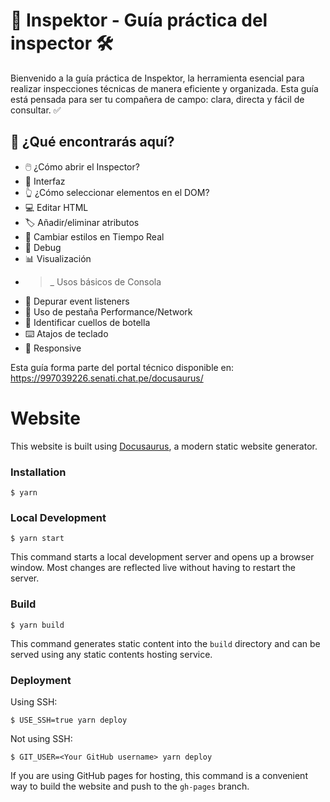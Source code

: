 # 🐄 Inspektor - Guía práctica del inspector 🛠️

Bienvenido a la guía práctica de Inspektor, la herramienta esencial para realizar inspecciones técnicas de manera eficiente y organizada. Esta guía está pensada para ser tu compañera de campo: clara, directa y fácil de consultar. ✅

## 📘 ¿Qué encontrarás aquí?

- 🖱️ ¿Cómo abrir el Inspector?
- 🧩 Interfaz
- 👆 ¿Cómo seleccionar elementos en el DOM?
- 💻 Editar HTML
- 🏷️ Añadir/eliminar atributos
- 🎨 Cambiar estilos en Tiempo Real
- 🐞 Debug
- 📊 Visualización
- >_ Usos básicos de Consola  
- 🐛 Depurar event listeners
- 🧭 Uso de pestaña Performance/Network
- 🧠 Identificar cuellos de botella
- ⌨️ Atajos de teclado
- 📱 Responsive

Esta guía forma parte del portal técnico disponible en: https://997039226.senati.chat.pe/docusaurus/


# Website

This website is built using [Docusaurus](https://docusaurus.io/), a modern static website generator.

### Installation

```
$ yarn
```

### Local Development

```
$ yarn start
```

This command starts a local development server and opens up a browser window. Most changes are reflected live without having to restart the server.

### Build

```
$ yarn build
```

This command generates static content into the `build` directory and can be served using any static contents hosting service.

### Deployment

Using SSH:

```
$ USE_SSH=true yarn deploy
```

Not using SSH:

```
$ GIT_USER=<Your GitHub username> yarn deploy
```

If you are using GitHub pages for hosting, this command is a convenient way to build the website and push to the `gh-pages` branch.
